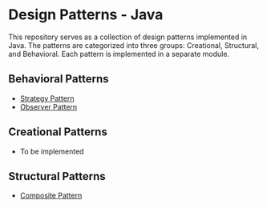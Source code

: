 # Design Patterns - Java

This repository serves as a collection of design patterns implemented in Java. The patterns are categorized into three groups: Creational, Structural, and Behavioral. Each pattern is implemented in a separate module.

## Behavioral Patterns

- [Strategy Pattern](strategy-pattern)
- [Observer Pattern](observer-pattern)

## Creational Patterns
- To be implemented

## Structural Patterns
- [Composite Pattern](composite-pattern)
